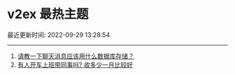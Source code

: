 # v2ex 最热主题

最近更新时间: 2022-09-29 13:28:54

--- 
1. [请教一下聊天消息应该用什么数据库存储？](https://www.v2ex.com/t/883731) 
2. [有人开车上班带同事吗? 收多少一月比较好](https://www.v2ex.com/t/883740) 
